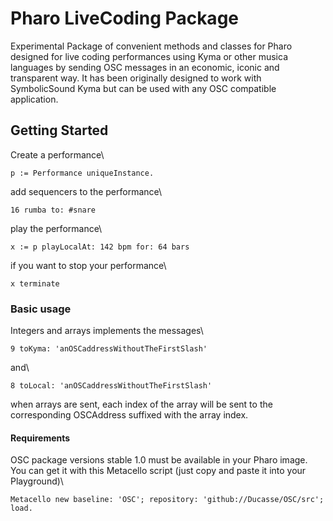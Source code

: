 # Pharo LiveCoding Package #

Experimental Package of convenient methods and classes for Pharo designed for live coding performances using Kyma
or other musica languages by sending OSC messages in an economic, iconic and transparent way.
It has been originally designed to work with SymbolicSound Kyma but can be used with any OSC compatible application.

## Getting Started ##
Create a performance\
```Smalltalk
p := Performance uniqueInstance.
```
add sequencers to the performance\
```Smalltalk
16 rumba to: #snare
```
play the performance\
```Smalltalk
x := p playLocalAt: 142 bpm for: 64 bars
```
if you want to stop your performance\
```Smalltalk
x terminate
```

### Basic usage ###

Integers and arrays implements the messages\
```Smalltalk
9 toKyma: 'anOSCaddressWithoutTheFirstSlash'
```
and\
``` Smalltalk
8 toLocal: 'anOSCaddressWithoutTheFirstSlash'
```
when arrays are sent, each index of the array will be sent to the corresponding OSCAddress suffixed with the array index.

#### Requirements ####

OSC package versions stable 1.0 must be available in your Pharo image. \
You can get it with this Metacello script (just copy and paste it into your Playground)\

``` Smalltalk
Metacello new baseline: 'OSC'; repository: 'github://Ducasse/OSC/src'; load.
```
